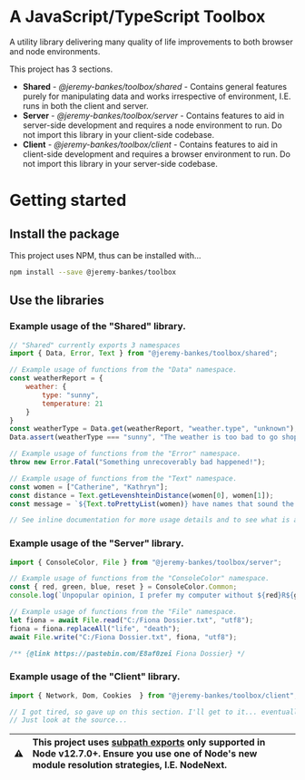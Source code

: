 # A JavaScript/TypeScript Toolbox
A utility library delivering many quality of life improvements to both browser and node environments.

This project has 3 sections.

* __Shared__ - _@jeremy-bankes/toolbox/shared_ - Contains general features purely for manipulating data and works irrespective of environment, I.E. runs in both the client and server.
* __Server__ - _@jeremy-bankes/toolbox/server_ - Contains features to aid in server-side development and requires a node environment to run. Do not import this library in your client-side codebase.
* __Client__ - _@jeremy-bankes/toolbox/client_ - Contains features to aid in client-side development and requires a browser environment to run. Do not import this library in your server-side codebase.

# Getting started

## Install the package

This project uses NPM, thus can be installed with...

```bash
npm install --save @jeremy-bankes/toolbox
```

## Use the libraries

### Example usage of the "Shared" library.

```javascript
// "Shared" currently exports 3 namespaces
import { Data, Error, Text } from "@jeremy-bankes/toolbox/shared";

// Example usage of functions from the "Data" namespace.
const weatherReport = {
    weather: {
        type: "sunny",
        temperature: 21
    }
}
const weatherType = Data.get(weatherReport, "weather.type", "unknown");
Data.assert(weatherType === "sunny", "The weather is too bad to go shopping!");

// Example usage of functions from the "Error" namespace.
throw new Error.Fatal("Something unrecoverably bad happened!");

// Example usage of functions from the "Text" namespace.
const women = ["Catherine", "Kathryn"];
const distance = Text.getLevenshteinDistance(women[0], women[1]);
const message = `${Text.toPrettyList(women)} have names that sound the same, but differ by ${distance} characters in spelling!`;

// See inline documentation for more usage details and to see what is available.
```

### Example usage of the "Server" library.
```javascript
import { ConsoleColor, File } from "@jeremy-bankes/toolbox/server";

// Example usage of functions from the "ConsoleColor" namespace.
const { red, green, blue, reset } = ConsoleColor.Common;
console.log(`Unpopular opinion, I prefer my computer without ${red}R${green}G${blue}B${reset}.`);

// Example usage of functions from the "File" namespace.
let fiona = await File.read("C:/Fiona Dossier.txt", "utf8");
fiona = fiona.replaceAll("life", "death");
await File.write("C:/Fiona Dossier.txt", fiona, "utf8");

/** {@link https://pastebin.com/E8af0zei Fiona Dossier} */
```

### Example usage of the "Client" library.
```javascript
import { Network, Dom, Cookies  } from "@jeremy-bankes/toolbox/client";

// I got tired, so gave up on this section. I'll get to it... eventually.
// Just look at the source...
```

| :warning: | This project uses [subpath exports](https://nodejs.org/api/packages.html#subpath-exports) only supported in Node v12.7.0+. Ensure you use one of Node's new module resolution strategies, I.E. NodeNext. |
|-|:-|